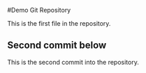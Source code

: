 #Demo Git Repository

This is the first file in the repository.

## Second commit below

This is the second commit into the repository.
